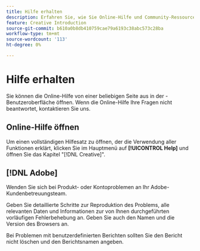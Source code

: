 ```yaml
---
title: Hilfe erhalten
description: Erfahren Sie, wie Sie Online-Hilfe und Community-Ressourcen anzeigen und technischen Support erhalten.
feature: Creative Introduction
source-git-commit: b610a0b8db410759cae79a6193c38abc573c28ba
workflow-type: tm+mt
source-wordcount: '113'
ht-degree: 0%

---
```


# Hilfe erhalten

<!-- Can remove this page when we move this into DSP help -->

Sie können die Online-Hilfe von einer beliebigen Seite aus in der -Benutzeroberfläche öffnen. Wenn die Online-Hilfe Ihre Fragen nicht beantwortet, kontaktieren Sie uns.

## Online-Hilfe öffnen

Um einen vollständigen Hilfesatz zu öffnen, der die Verwendung aller Funktionen erklärt, klicken Sie im Hauptmenü auf **[!UICONTROL Help]** und öffnen Sie das Kapitel &quot;[!DNL Creative]&quot;.

<!--
## Ask the Adobe Advertising community

Look for answers to your questions in the [Adobe Advertising community forums](https://experienceleaguecommunities.adobe.com/t5/adobe-advertising/ct-p/adobe-advertising-cloud-community).
-->

## [!DNL Adobe]

Wenden Sie sich bei Produkt- oder Kontoproblemen an Ihr Adobe-Kundenbetreuungsteam.

Geben Sie detaillierte Schritte zur Reproduktion des Problems, alle relevanten Daten und Informationen zur von Ihnen durchgeführten vorläufigen Fehlerbehebung an. Geben Sie auch den Namen und die Version des Browsers an.

Bei Problemen mit benutzerdefinierten Berichten sollten Sie den Bericht nicht löschen und den Berichtsnamen angeben.
